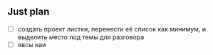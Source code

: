 ## Just plan
- [ ] создать проект листки, перенести её список как минимум, и выделить место под темы для разговора
- [ ] явсы наи
